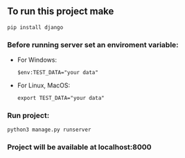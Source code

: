 ## To run this project make
```
pip install django
```
### Before running server set an enviroment variable:
  - For Windows:
    ```
    $env:TEST_DATA="your data"
    ```
  - For Linux, MacOS:
    ```
    export TEST_DATA="your data"
    ```
### Run project:
  ```
  python3 manage.py runserver
  ```

### Project will be available at localhost:8000
